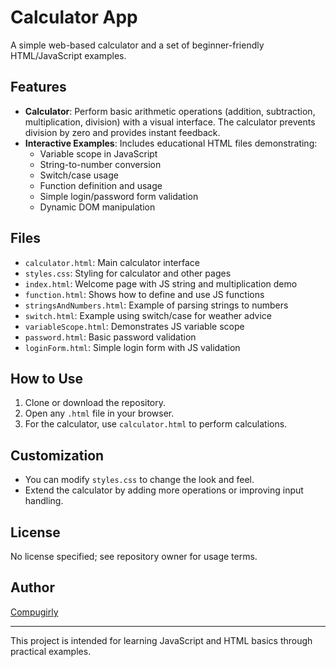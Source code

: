 # Calculator App

A simple web-based calculator and a set of beginner-friendly HTML/JavaScript examples.

## Features

- **Calculator**: Perform basic arithmetic operations (addition, subtraction, multiplication, division) with a visual interface. The calculator prevents division by zero and provides instant feedback.
- **Interactive Examples**: Includes educational HTML files demonstrating:
  - Variable scope in JavaScript
  - String-to-number conversion
  - Switch/case usage
  - Function definition and usage
  - Simple login/password form validation
  - Dynamic DOM manipulation

## Files

- `calculator.html`: Main calculator interface
- `styles.css`: Styling for calculator and other pages
- `index.html`: Welcome page with JS string and multiplication demo
- `function.html`: Shows how to define and use JS functions
- `stringsAndNumbers.html`: Example of parsing strings to numbers
- `switch.html`: Example using switch/case for weather advice
- `variableScope.html`: Demonstrates JS variable scope
- `password.html`: Basic password validation
- `loginForm.html`: Simple login form with JS validation

## How to Use

1. Clone or download the repository.
2. Open any `.html` file in your browser.
3. For the calculator, use `calculator.html` to perform calculations.

## Customization

- You can modify `styles.css` to change the look and feel.
- Extend the calculator by adding more operations or improving input handling.

## License

No license specified; see repository owner for usage terms.

## Author

[Compugirly](https://github.com/Compugirly)

---

This project is intended for learning JavaScript and HTML basics through practical examples.
